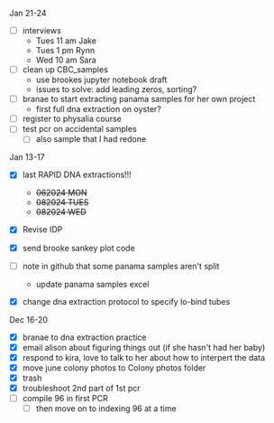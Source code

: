 Jan 21-24
- [ ] interviews
	- Tues 11 am Jake
	- Tues 1 pm Rynn
	- Wed 10 am Sara
- [ ] clean up CBC_samples 
	- use brookes jupyter notebook draft
	- issues to solve: add leading zeros, sorting?
- [ ] branae to start extracting panama samples for her own project
	- first full dna extraction on oyster?
- [ ] register to physalia course
- [ ] test pcr on accidental samples
	- [ ] also sample that I had redone

Jan 13-17
- [x] last RAPID DNA extractions!!! 
	- ~~062024 MON~~
	- ~~082024 TUES~~
	- ~~082024 WED~~
- [x] Revise IDP 
- [x] send brooke sankey plot code 
- [ ] note in github that some panama samples aren't split 
	- update panama samples excel
- [x] change dna extraction protocol to specify lo-bind tubes


Dec 16-20
- [x] branae to dna extraction practice 
- [x] email alison about figuring things out (if she hasn't had her baby)
- [x] respond to kira, love to talk to her about how to interpert the data
- [x] move june colony photos to Colony photos folder
- [x] trash
- [x] troubleshoot 2nd part of 1st pcr
- [ ] compile 96 in first PCR 
	- [ ] then move on to indexing 96 at a time
